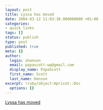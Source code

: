 ```yaml
---
layout: post
title: Lyssa has moved
date: 2004-03-12 11:03:38.000000000 +01:00
categories:
- quick links
tags: []
status: publish
type: post
published: true
meta: {}
author:
  login: shanson
  email: papascott-wp@gmail.com
  display_name: PapaScott
  first_name: Scott
  last_name: Hanson
excerpt: !ruby/object:Hpricot::Doc
  options: {}
---
```

<p><a title="Blogrollers, update your links!" href="http://www.lyssas-lounge.de/peepshow/">Lyssa has moved</a></p>
